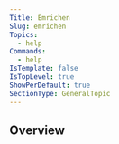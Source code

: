 ```yaml
---
Title: Emrichen
Slug: emrichen
Topics:
  - help
Commands:
  - help
IsTemplate: false
IsTopLevel: true
ShowPerDefault: true
SectionType: GeneralTopic
---
```


## Overview

